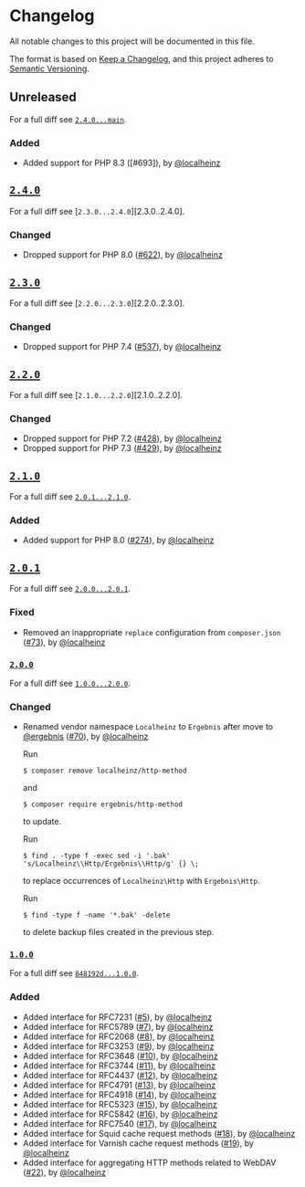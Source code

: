 # Changelog

All notable changes to this project will be documented in this file.

The format is based on [Keep a Changelog](https://keepachangelog.com/en/1.0.0/), and this project adheres to [Semantic Versioning](https://semver.org/spec/v2.0.0.html).

## Unreleased

For a full diff see [`2.4.0...main`][2.4.0...main].

### Added

- Added support for PHP 8.3 ([#693]), by [@localheinz]

## [`2.4.0`][2.4.0]

For a full diff see [`2.3.0...2.4.0`][2.3.0..2.4.0].

### Changed

- Dropped support for PHP 8.0 ([#622]), by [@localheinz]

## [`2.3.0`][2.3.0]

For a full diff see [`2.2.0...2.3.0`][2.2.0..2.3.0].

### Changed

- Dropped support for PHP 7.4 ([#537]), by [@localheinz]

## [`2.2.0`][2.2.0]

For a full diff see [`2.1.0...2.2.0`][2.1.0..2.2.0].

### Changed

- Dropped support for PHP 7.2 ([#428]), by [@localheinz]
- Dropped support for PHP 7.3 ([#429]), by [@localheinz]

## [`2.1.0`][2.1.0]

For a full diff see [`2.0.1...2.1.0`][2.0.1...2.1.0].

### Added

- Added support for PHP 8.0 ([#274]), by [@localheinz]

## [`2.0.1`][2.0.1]

For a full diff see [`2.0.0...2.0.1`][2.0.0...2.0.1].

### Fixed

- Removed an inappropriate `replace` configuration from `composer.json` ([#73]), by [@localheinz]

### [`2.0.0`][2.0.0]

For a full diff see [`1.0.0...2.0.0`][1.0.0...2.0.0].

### Changed

- Renamed vendor namespace `Localheinz` to `Ergebnis` after move to [@ergebnis] ([#70]), by [@localheinz]

  Run

  ```
  $ composer remove localheinz/http-method
  ```

  and


  ```
  $ composer require ergebnis/http-method
  ```

  to update.

  Run

  ```
  $ find . -type f -exec sed -i '.bak' 's/Localheinz\\Http/Ergebnis\\Http/g' {} \;
  ```

  to replace occurrences of `Localheinz\Http` with `Ergebnis\Http`.

  Run

  ```
  $ find -type f -name '*.bak' -delete
  ```

  to delete backup files created in the previous step.

### [`1.0.0`][1.0.0]

For a full diff see [`848192d...1.0.0`][848192d...1.0.0].

### Added

- Added interface for RFC7231 ([#5]), by [@localheinz]
- Added interface for RFC5789 ([#7]), by [@localheinz]
- Added interface for RFC2068 ([#8]), by [@localheinz]
- Added interface for RFC3253 ([#9]), by [@localheinz]
- Added interface for RFC3648 ([#10]), by [@localheinz]
- Added interface for RFC3744 ([#11]), by [@localheinz]
- Added interface for RFC4437 ([#12]), by [@localheinz]
- Added interface for RFC4791 ([#13]), by [@localheinz]
- Added interface for RFC4918 ([#14]), by [@localheinz]
- Added interface for RFC5323 ([#15]), by [@localheinz]
- Added interface for RFC5842 ([#16]), by [@localheinz]
- Added interface for RFC7540 ([#17]), by [@localheinz]
- Added interface for Squid cache request methods ([#18]), by [@localheinz]
- Added interface for Varnish cache request methods ([#19]), by [@localheinz]
- Added interface for aggregating HTTP methods related to WebDAV ([#22]), by [@localheinz]

[1.0.0]: https://github.com/ergebnis/http-method/releases/tag/1.0.0
[2.0.0]: https://github.com/ergebnis/http-method/releases/tag/2.0.0
[2.0.1]: https://github.com/ergebnis/http-method/releases/tag/2.0.1
[2.1.0]: https://github.com/ergebnis/http-method/releases/tag/2.1.0
[2.2.0]: https://github.com/ergebnis/http-method/releases/tag/2.2.0
[2.3.0]: https://github.com/ergebnis/http-method/releases/tag/2.3.0
[2.4.0]: https://github.com/ergebnis/http-method/releases/tag/2.4.0

[848192d...1.0.0]: https://github.com/ergebnis/http-method/compare/848192d...1.0.0
[1.0.0...2.0.0]: https://github.com/ergebnis/http-method/compare/1.0.0...2.0.0
[2.0.0...2.0.1]: https://github.com/ergebnis/http-method/compare/2.0.0...2.0.1
[2.0.1...2.1.0]: https://github.com/ergebnis/http-method/compare/2.0.1...2.1.0
[2.1.0...2.2.0]: https://github.com/ergebnis/http-method/compare/2.1.0...2.2.0
[2.2.0...2.3.0]: https://github.com/ergebnis/http-method/compare/2.2.0...2.3.0
[2.3.0...2.4.0]: https://github.com/ergebnis/http-method/compare/2.3.0...2.4.0
[2.4.0...main]: https://github.com/ergebnis/http-method/compare/2.4.0...main

[#5]: https://github.com/ergebnis/http-method/pull/5
[#7]: https://github.com/ergebnis/http-method/pull/7
[#8]: https://github.com/ergebnis/http-method/pull/8
[#9]: https://github.com/ergebnis/http-method/pull/9
[#10]: https://github.com/ergebnis/http-method/pull/10
[#11]: https://github.com/ergebnis/http-method/pull/11
[#12]: https://github.com/ergebnis/http-method/pull/12
[#13]: https://github.com/ergebnis/http-method/pull/13
[#14]: https://github.com/ergebnis/http-method/pull/14
[#15]: https://github.com/ergebnis/http-method/pull/15
[#16]: https://github.com/ergebnis/http-method/pull/16
[#17]: https://github.com/ergebnis/http-method/pull/17
[#18]: https://github.com/ergebnis/http-method/pull/18
[#19]: https://github.com/ergebnis/http-method/pull/19
[#22]: https://github.com/ergebnis/http-method/pull/22
[#70]: https://github.com/ergebnis/http-method/pull/70
[#73]: https://github.com/ergebnis/http-method/pull/70
[#274]: https://github.com/ergebnis/http-method/pull/274
[#428]: https://github.com/ergebnis/http-method/pull/428
[#429]: https://github.com/ergebnis/http-method/pull/429
[#537]: https://github.com/ergebnis/http-method/pull/537
[#622]: https://github.com/ergebnis/http-method/pull/622
[#93]: https://github.com/ergebnis/http-method/pull/693

[@ergebnis]: https://github.com/ergebnis
[@localheinz]: https://github.com/localheinz
